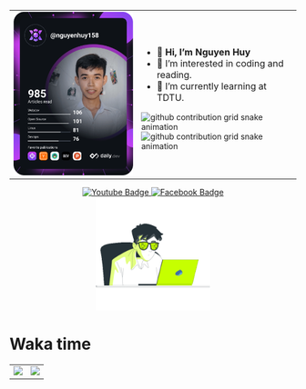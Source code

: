 <!-- in your header -->
<link rel="stylesheet" href="https://cdn.jsdelivr.net/gh/devicons/devicon@latest/devicon.min.css">

<table>
  <tbody>
    <tr>
    <td>
    <!-- devcard -->
    <a href="https://app.daily.dev/DailyDevTips"><img src="https://github.com/nguyenhuy158/nguyenhuy158/blob/devcard/devcard.png" width="600" alt="NguyenHuy's Dev Card" />
    <!-- <a href="https://app.daily.dev/DailyDevTips"><img src="https://raw.githubusercontent.com/nguyenhuy158/nguyenhuy158/1461aa607b55205c30fb8202d87e8e1bbcb0a7e7/devcard.png" width="800" alt="NguyenHuy's Dev Card" /> -->
    </td>
    <td>
      <!-- main -->
      <ul style="font-size:16px"> 
        <li style="font-weight:bold">👋 Hi, I’m Nguyen Huy</li>
        <li>👀 I’m interested in coding and reading.</li>
        <li>🌱 I’m currently learning at TDTU.</li>
        <!-- <li>📫 How to reach me software development exactly frontend developer.</li> -->
        <!-- <li><a href="https://quaqhy.github.io/quaqhy/index.html">🔥🔥🔥My Website🔥🔥🔥</a></li> -->
      </ul>
      <!-- snake -->
      <div>
      <img src="https://raw.githubusercontent.com/nguyenhuy158/nguyenhuy158/output/github-contribution-grid-snake.svg#gh-light-mode-only" alt="github contribution grid snake animation">
      <img src="https://raw.githubusercontent.com/nguyenhuy158/nguyenhuy158/output/github-contribution-grid-snake-dark.svg#gh-dark-mode-only" alt="github contribution grid snake animation">
      </div>
      </td>
    </tr>
  </tbody>
</table>




<!-- social -->
<div id="badges" align="center">
  <!-- <a href="your-linkedin-URL">
    <img src="https://img.shields.io/badge/LinkedIn-blue?style=for-the-badge&logo=linkedin&logoColor=white" alt="LinkedIn Badge"/>
  </a> -->
  <a href="https://youtube.com/@ntqhuy2k2">
    <img src="https://img.shields.io/badge/YouTube-red?style=for-the-badge&logo=youtube&logoColor=white" alt="Youtube Badge"/>
  </a>
  <a href="https://fb.com/nguyenhuy158">
    <img src="https://img.shields.io/badge/Facebook-blue?style=for-the-badge&logo=facebook&logoColor=white" alt="Facebook Badge"/>
  </a>
</div>

<!-- language -->

<!-- see yah -->
  <!-- hey there -->
<div align="center" align>
<!-- gif -->
<img style="width: 200px; height: 200px;" src="./giphy.gif" />
  <!-- <img src="https://media.giphy.com/media/hvRJCLFzcasrR4ia7z/giphy.gif" width="30px"/> -->
</div>

<!-- <div style="font-weight:bold; width:100%; text-align:center; margin:12px;">
  See yah 👋👋👋
</div> -->

<!-- about  -->
<h1>Waka time</h1>
<!-- table -->
<table>
  <tbody>
    <tr>
      <td>
        <a href="https://github.com/nguyenhuy158">
          <img src="https://github-readme-stats.vercel.app/api?username=nguyenhuy158&show_icons=true&theme=transparent"/>
        </a>
      </td>
      <td>
        <a href="https://github.com/nguyenhuy158">
          <img src="https://github-readme-stats.vercel.app/api/wakatime?username=nguyenhuy158&layout=compact&langs_count=8&theme=transparent"/>
        </a>
      </td>
    </tr>
  </tbody>
</table>



<!-- h2 -->
<!-- <h2>My 💖 repo</h2> -->
<!-- table -->
<!-- <table>
  <tbody>
    <tr>
      <td>
        <a href="">
          <img src="https://github-readme-stats.vercel.app/api/pin/?username=nguyenhuy158&repo=CustomAnimation&theme=transparent" />
        </a>
      </td>
      <td>
        <a href="">
          <img src="https://github-readme-stats.vercel.app/api/pin/?username=nguyenhuy158&repo=weather-action-git&theme=transparent" />
        </a>
      </td>
    </tr>
    &nbsp;

    &nbsp;
    <tr>
      <td>
        <a href="">
          <img src="https://github-readme-stats.vercel.app/api/pin/?username=nguyenhuy158&repo=QuanLyXiNghiepMay&theme=transparent" />
        </a>
      </td>
      <td>
        <a href="">
          <img src="https://github-readme-stats.vercel.app/api/pin/?username=nguyenhuy158&repo=25m&theme=transparent" />
        </a>
      </td>
    </tr>
  </tbody>
</table> -->
